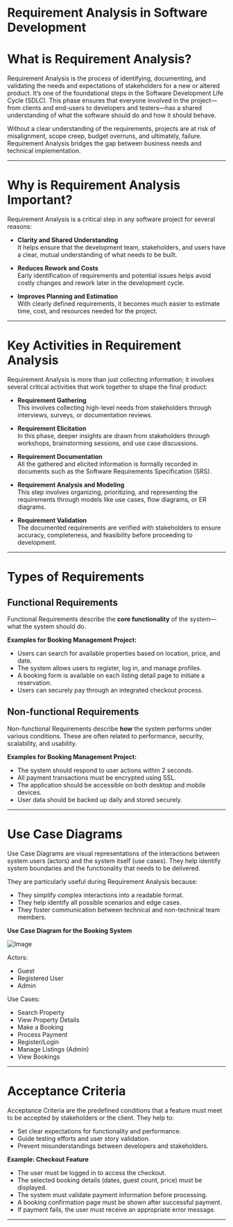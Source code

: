 # Requirement Analysis in Software Development

# What is Requirement Analysis?

Requirement Analysis is the process of identifying, documenting, and validating the needs and expectations of stakeholders for a new or altered product. It’s one of the foundational steps in the Software Development Life Cycle (SDLC). This phase ensures that everyone involved in the project—from clients and end-users to developers and testers—has a shared understanding of what the software should do and how it should behave.

Without a clear understanding of the requirements, projects are at risk of misalignment, scope creep, budget overruns, and ultimately, failure. Requirement Analysis bridges the gap between business needs and technical implementation.

---

# Why is Requirement Analysis Important?

Requirement Analysis is a critical step in any software project for several reasons:

- **Clarity and Shared Understanding**  
  It helps ensure that the development team, stakeholders, and users have a clear, mutual understanding of what needs to be built.

- **Reduces Rework and Costs**  
  Early identification of requirements and potential issues helps avoid costly changes and rework later in the development cycle.

- **Improves Planning and Estimation**  
  With clearly defined requirements, it becomes much easier to estimate time, cost, and resources needed for the project.

---

# Key Activities in Requirement Analysis

Requirement Analysis is more than just collecting information; it involves several critical activities that work together to shape the final product:

- **Requirement Gathering**  
  This involves collecting high-level needs from stakeholders through interviews, surveys, or documentation reviews.

- **Requirement Elicitation**  
  In this phase, deeper insights are drawn from stakeholders through workshops, brainstorming sessions, and use case discussions.

- **Requirement Documentation**  
  All the gathered and elicited information is formally recorded in documents such as the Software Requirements Specification (SRS).

- **Requirement Analysis and Modeling**  
  This step involves organizing, prioritizing, and representing the requirements through models like use cases, flow diagrams, or ER diagrams.

- **Requirement Validation**  
  The documented requirements are verified with stakeholders to ensure accuracy, completeness, and feasibility before proceeding to development.

---

# Types of Requirements

## Functional Requirements

Functional Requirements describe the **core functionality** of the system—what the system should do.

**Examples for Booking Management Project:**

- Users can search for available properties based on location, price, and date.
- The system allows users to register, log in, and manage profiles.
- A booking form is available on each listing detail page to initiate a reservation.
- Users can securely pay through an integrated checkout process.

## Non-functional Requirements

Non-functional Requirements describe **how** the system performs under various conditions. These are often related to performance, security, scalability, and usability.

**Examples for Booking Management Project:**

- The system should respond to user actions within 2 seconds.
- All payment transactions must be encrypted using SSL.
- The application should be accessible on both desktop and mobile devices.
- User data should be backed up daily and stored securely.

---

# Use Case Diagrams

Use Case Diagrams are visual representations of the interactions between system users (actors) and the system itself (use cases). They help identify system boundaries and the functionality that needs to be delivered.

They are particularly useful during Requirement Analysis because:

- They simplify complex interactions into a readable format.
- They help identify all possible scenarios and edge cases.
- They foster communication between technical and non-technical team members.

**Use Case Diagram for the Booking System**

![Image](https://github.com/user-attachments/assets/957af799-4e56-4bb4-a59b-cd0e145d90fd)

Actors:
- Guest
- Registered User
- Admin

Use Cases:
- Search Property
- View Property Details
- Make a Booking
- Process Payment
- Register/Login
- Manage Listings (Admin)
- View Bookings


---

# Acceptance Criteria

Acceptance Criteria are the predefined conditions that a feature must meet to be accepted by stakeholders or the client. They help to:

- Set clear expectations for functionality and performance.
- Guide testing efforts and user story validation.
- Prevent misunderstandings between developers and stakeholders.

**Example: Checkout Feature**

- The user must be logged in to access the checkout.
- The selected booking details (dates, guest count, price) must be displayed.
- The system must validate payment information before processing.
- A booking confirmation page must be shown after successful payment.
- If payment fails, the user must receive an appropriate error message.

---


